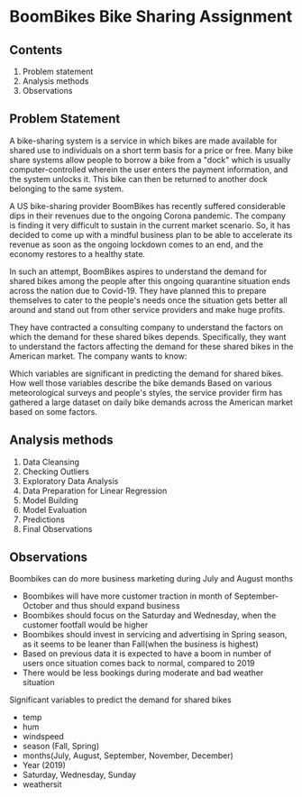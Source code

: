 # BoomBikes Bike Sharing Assignment
## Contents
1. Problem statement
2. Analysis methods
3. Observations

## Problem Statement
A bike-sharing system is a service in which bikes are made available for shared use to individuals on a short term basis for a price or free. Many bike share systems allow people to borrow a bike from a "dock" which is usually computer-controlled wherein the user enters the payment information, and the system unlocks it. This bike can then be returned to another dock belonging to the same system.

A US bike-sharing provider BoomBikes has recently suffered considerable dips in their revenues due to the ongoing Corona pandemic. The company is finding it very difficult to sustain in the current market scenario. So, it has decided to come up with a mindful business plan to be able to accelerate its revenue as soon as the ongoing lockdown comes to an end, and the economy restores to a healthy state. 

In such an attempt, BoomBikes aspires to understand the demand for shared bikes among the people after this ongoing quarantine situation ends across the nation due to Covid-19. They have planned this to prepare themselves to cater to the people's needs once the situation gets better all around and stand out from other service providers and make huge profits.

They have contracted a consulting company to understand the factors on which the demand for these shared bikes depends. Specifically, they want to understand the factors affecting the demand for these shared bikes in the American market. The company wants to know:

Which variables are significant in predicting the demand for shared bikes.
How well those variables describe the bike demands
Based on various meteorological surveys and people's styles, the service provider firm has gathered a large dataset on daily bike demands across the American market based on some factors.

## Analysis methods
1. Data Cleansing
2. Checking Outliers
3. Exploratory Data Analysis
4. Data Preparation for Linear Regression
5. Model Building
6. Model Evaluation
7. Predictions
8. Final Observations

## Observations

Boombikes can do more business marketing during July and August months
- Boombikes will have more customer traction in month of September-October and thus should expand business
- Boombikes should focus on the Saturday and Wednesday, when the customer footfall would be higher
- Boombikes should invest in servicing and advertising in Spring season, as it seems to be leaner than Fall(when the business is highest)
- Based on previous data it is expected to have a boom in number of users once situation comes back to normal, compared to 2019
- There would be less bookings during moderate and bad weather situation 

Significant variables to predict the demand for shared bikes
- temp
- hum
- windspeed
- season (Fall, Spring)
- months(July, August, September, November, December)
- Year (2019)
- Saturday, Wednesday, Sunday
- weathersit

